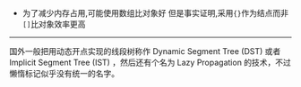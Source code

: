 - 为了减少内存占用,可能使用数组比对象好
  但是事实证明,采用`{}`作为结点而非`[]`比对象效率更高

---

国外一般把用动态开点实现的线段树称作 Dynamic Segment Tree (DST) 或者 Implicit Segment Tree (IST) ，然后还有个名为 Lazy Propagation 的技术，不过懒惰标记似乎没有统一的名字。
